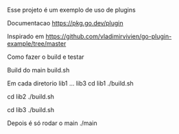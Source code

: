 Esse projeto é um exemplo de uso de plugins

Documentacao
https://pkg.go.dev/plugin

Inspirado em
https://github.com/vladimirvivien/go-plugin-example/tree/master

Como fazer o build e testar

Build do main
build.sh

Em cada diretorio lib1 ... lib3
cd lib1
./build.sh

cd lib2
./build.sh

cd lib3
./build.sh

Depois é só rodar o main
./main